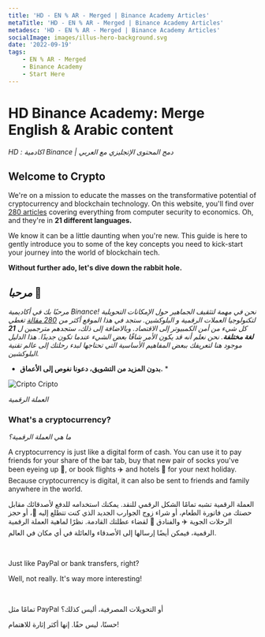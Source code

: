 ```yaml
---
title: 'HD - EN % AR - Merged | Binance Academy Articles'
metaTitle: 'HD - EN % AR - Merged | Binance Academy Articles'
metadesc: 'HD - EN % AR - Merged | Binance Academy Articles'
socialImage: images/illus-hero-background.svg
date: '2022-09-19'
tags:
    - EN % AR - Merged
    - Binance Academy
    - Start Here
---
```


# HD Binance Academy: Merge English & Arabic content

*HD : اكادمية Binance | دمج المحتوى الإتجليزي مع العربي*

## Welcome to Crypto

We're on a mission to educate the masses on the transformative potential of cryptocurrency and blockchain technology. On this website, you'll find over [280 articles](https://academy.binance.com/en/articles) covering everything from computer security to economics. Oh, and they're in **21 different languages.**

We know it can be a little daunting when you're new. This guide is here to gently introduce you to some of the key concepts you need to kick-start your journey into the world of blockchain tech.

**Without further ado, let's dive down the rabbit hole.**



## *مرحبا* 👋

*مرحبًا بك في أكاديمية Binance! نحن في مهمة لتثقيف الجماهير حول الإمكانات التحويلية لتكنولوجيا العملات الرقمية و البلوكشين. ستجد في هذا الموقع أكثر من [280 مقالة](https://academy.binance.com/ar/articles) تغطي كل شيء من أمن الكمبيوتر إلى الاقتصاد. وبالاضافة إلى ذلك، ستجدهم مترجمين ل **21 لغة مختلفة**.
نحن نعلم أنه قد يكون الأمر شاقًا بعض الشيء عندما تكون جديدًا. هذا الدليل موجود هنا لتعريفك ببعض المفاهيم الأساسية التي تحتاجها لبدء رحلتك إلى عالم تقنية البلوكشين.*

* **بدون المزيد من التشويق، دعونا نغوص إلى الأعماق.** *


![Cripto](/images/crypto-icon.svg) Cripto

*العملة الرقمية*

### What's a cryptocurrency?

*ما هي العملة الرقمية؟*

A cryptocurrency is just like a digital form of cash. You can use it to pay friends for your share of the bar tab, buy that new pair of socks you've been eyeing up 👀, or book flights ✈️ and hotels 🏨 for your next holiday. Because cryptocurrency is digital, it can also be sent to friends and family anywhere in the world.

العملة الرقمية تشبه تمامًا الشكل الرقمي للنقد. يمكنك استخدامه للدفع لأصدقائك مقابل حصتك من فاتورة الطعام، أو شراء زوج الجوارب الجديد الذي كنت تتطلع إليه 👀، أو حجز الرحلات الجوية ✈️ والفنادق 🏨 لقضاء عطلتك القادمة. نظرًا لماهية العملة الرقمية الرقمية، فيمكن أيضًا إرسالها إلى الأصدقاء والعائلة في أي مكان في العالم.

<br>

Just like PayPal or bank transfers, right?

Well, not really. It's way more interesting!

<br>

تمامًا مثل PayPal أو التحويلات المصرفية، أليس كذلك؟

حسنًا، ليس حقًا. إنها أكثر إثارة للاهتمام!

<br>


